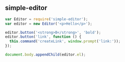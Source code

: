 simple-editor
-------------

```javascript
var Editor = require('simple-editor');
var editor = new Editor('<p>Hello</p>');

editor.button('<strong>B</strong>', 'bold');
editor.button('link', function () {
  this.command('createLink', window.prompt('link:'));
});

document.body.appendChild(editor.el);
```
